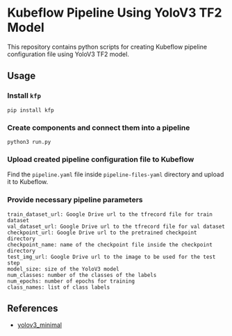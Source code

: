 # Kubeflow Pipeline Using YoloV3 TF2 Model

This repository contains python scripts for creating Kubeflow pipeline configuration file using YoloV3 TF2 model. 

## Usage
### Install `kfp`
```
pip install kfp
```
### Create components and connect them into a pipeline
```
python3 run.py
```
### Upload created pipeline configuration file to Kubeflow
Find the `pipeline.yaml` file inside `pipeline-files-yaml` directory and upload it to Kubeflow.
### Provide necessary pipeline parameters
```
train_dataset_url: Google Drive url to the tfrecord file for train dataset
val_dataset_url: Google Drive url to the tfrecord file for val dataset
checkpoint_url: Google Drive url to the pretrained checkpoint directory
checkpoint_name: name of the checkpoint file inside the checkpoint directory
test_img_url: Google Drive url to the image to be used for the test step
model_size: size of the YoloV3 model
num_classes: number of the classes of the labels
num_epochs: number of epochs for training
class_names: list of class labels
```

## References
- [yolov3_minimal](https://pypi.org/project/yolov3-minimal/)
